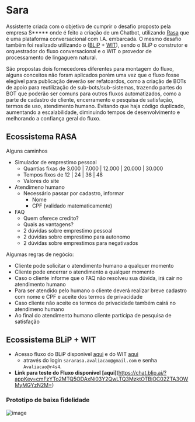 # Sara

Assistente criada com o objetivo de cumprir o desafio proposto pela empresa S***** onde é feito a criação de um Chatbot, utilizando [Rasa](https://rasa.com/) que é uma plataforma conversacional com I.A. embarcada. O mesmo desafio também foi realizado utilizando o ([BLiP](https://www.take.net/) + [WIT](https://wit.ai/)), sendo o BLiP o construtor e orquestrador do fluxo conversacional e o WIT o provedor de processamento de lingaguem natural.


São propostas dois fornecedores diferentes para montagem do fluxo, alguns conceitos não foram aplicados porém uma vez que o fluxo fosse elegivel para publicação deverão ser refatoardos, como a criação de BOTs de apoio para reutilização de sub-bots/sub-sistemas, trazendo partes do BOT que poderão ser comuns para outros fluxos automatizados, como a parte de cadastro de cliente, encerramento e pesquisa de satisfação, termos de uso, atendimento humano. Evitando que haja código duplicado, aumentando a escalabilidade, diminuindo tempos de desenvolvimento e melhorando a confiança geral do fluxo.

## Ecossistema RASA

Alguns caminhos
- Simulador de emprestimo pessoal
  - Quantias fixas de 3.000 | 7.000 | 12.000 | 20.000 | 30.000  
  - Tempos fixos de 12 | 24 | 36 | 48
  - Valores do site
- Atendimeno humano
   - Necessário passar por cadastro, informar
      - Nome
      - CPF (validado matematicamente)    
- FAQ
  - Quem oferece credito?
  - Quais as vantagens? 
  - 2 dúvidas sobre emprestimo pessoal
  - 2 dúvidas sobre emprestimo para autonomo 
  - 2 dúvidas sobre emprestimos para negativados

Algumas regras de negócio:
- Cliente pode solicitar o atendimento humano a qualquer momento
- Cliente pode encerrar o atendimento a qualquer momento
- Caso o cliente informe que o FAQ não resolveu sua dúvida, irá cair no atendimento humano
- Para ser atendido pelo humano o cliente deverá realizar breve cadastro com nome e CPF e aceite dos termos de privacidade
- Caso cliente não aceite os termos de privacidade também cairá no atendimeno humano
- Ao final do atendimento humano cliente participa de pesquisa de satisfação


## Ecossistema BLiP + WIT
 
 * Acesso fluxo do BLiP disponivel [aqui]( https://portal.blip.ai/application/detail/rasa/home) e do WIT [aqui](https://wit.ai/apps/233957128348188/) 
   *  através do login `sararasa.avaliacao@gmail.com` e senha `Avaliacao@r4s4`.
 * **Link para teste do Fluxo disponivel [aqui]**(https://chat.blip.ai/?appKey=cmFzYTo2MTQ5ODAxNi03Y2QwLTQ3MzktOTBjOC02ZTA3OWMyMGYzN2M=)
### Prototipo de baixa fidelidade
![image](https://user-images.githubusercontent.com/32065208/110889960-e5308180-82cd-11eb-804d-0f5c3727b168.png)



